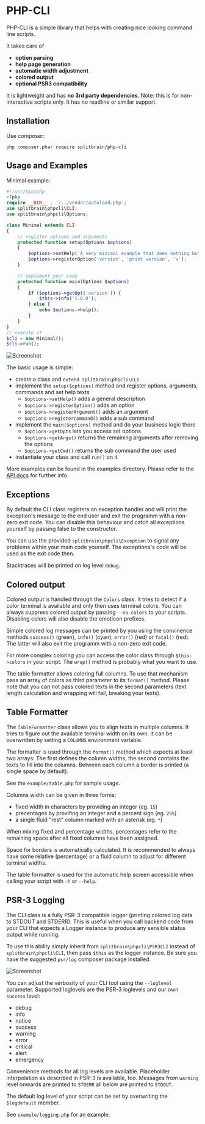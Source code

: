 # PHP-CLI

PHP-CLI is a simple library that helps with creating nice looking command line scripts.

It takes care of

- **option parsing**
- **help page generation**
- **automatic width adjustment**
- **colored output**
- **optional PSR3 compatibility**

It is lightweight and has **no 3rd party dependencies**. Note: this is for non-interactive scripts only. It has no readline or similar support.

## Installation

Use composer:

```php composer.phar require splitbrain/php-cli```

## Usage and Examples

Minimal example:

```php
#!/usr/bin/php
<?php
require __DIR__ . '/../vendor/autoload.php';
use splitbrain\phpcli\CLI;
use splitbrain\phpcli\Options;

class Minimal extends CLI
{
    // register options and arguments
    protected function setup(Options $options)
    {
        $options->setHelp('A very minimal example that does nothing but print a version');
        $options->registerOption('version', 'print version', 'v');
    }

    // implement your code
    protected function main(Options $options)
    {
        if ($options->getOpt('version')) {
            $this->info('1.0.0');
        } else {
            echo $options->help();
        }
    }
}
// execute it
$cli = new Minimal();
$cli->run();
```

![Screenshot](screenshot.png)


The basic usage is simple:

- create a class and ``extend splitbrain\phpcli\CLI``
- implement the ```setup($options)``` method and register options, arguments, commands and set help texts
    - ``$options->setHelp()`` adds a general description
    - ``$options->registerOption()`` adds an option
    - ``$options->registerArgument()`` adds an argument
    - ``$options->registerCommand()`` adds a sub command
- implement the ```main($options)``` method and do your business logic there
    - ``$options->getOpts`` lets you access set options
    - ``$options->getArgs()`` returns the remaining arguments after removing the options
    - ``$options->getCmd()`` returns the sub command the user used
- instantiate your class and call ```run()``` on it

More examples can be found in the examples directory. Please refer to the [API docs](https://splitbrain.github.io/php-cli/)
for further info.

## Exceptions

By default the CLI class registers an exception handler and will print the exception's message to the end user and
exit the programm with a non-zero exit code. You can disable this behaviour and catch all exceptions yourself by
passing false to the constructor.

You can use the provided ``splitbrain\phpcli\Exception`` to signal any problems within your main code yourself. The
exceptions's code will be used as the exit code then.

Stacktraces will be printed on log level `debug`. 

## Colored output

Colored output is handled through the ``Colors`` class. It tries to detect if a color terminal is available and only
then uses terminal colors. You can always suppress colored output by passing ``--no-colors`` to your scripts.
Disabling colors will also disable the emoticon prefixes.

Simple colored log messages can be printed by you using the convinence methods ``success()`` (green), ``info()`` (cyan),
``error()`` (red) or ``fatal()`` (red). The latter will also exit the programm with a non-zero exit code.

For more complex coloring you can access the color class through ``$this->colors`` in your script. The ``wrap()`` method
is probably what you want to use.

The table formatter allows coloring full columns. To use that mechanism pass an array of colors as third parameter to
its ``format()`` method. Please note that you can not pass colored texts in the second parameters (text length calculation
and wrapping will fail, breaking your texts).

## Table Formatter

The ``TableFormatter`` class allows you to align texts in multiple columns. It tries to figure out the available
terminal width on its own. It can be overwritten by setting a ``COLUMNS`` environment variable.

The formatter is used through the ``format()`` method which expects at least two arrays: The first defines the column
widths, the second contains the texts to fill into the columns. Between each column a border is printed (a single space
by default).

See the ``example/table.php`` for sample usage.

Columns width can be given in three forms:

- fixed width in characters by providing an integer (eg. ``15``)
- precentages by provifing an integer and a percent sign (eg. ``25%``)
- a single fluid "rest" column marked with an asterisk (eg. ``*``)

When mixing fixed and percentage widths, percentages refer to the remaining space after all fixed columns have been
assigned.

Space for borders is automatically calculated. It is recommended to always have some relative (percentage) or a fluid
column to adjust for different terminal widths.

The table formatter is used for the automatic help screen accessible when calling your script with ``-h`` or ``--help``.

## PSR-3 Logging

The CLI class is a fully PSR-3 compatible logger (printing colored log data to STDOUT and STDERR). This is useful when
you call backend code from your CLI that expects a Logger instance to produce any sensible status output while running.
 
To use this ability simply inherit from `splitbrain\phpcli\PSR3CLI` instead of `splitbrain\phpcli\CLI`, then pass `$this`
as the logger instance. Be sure you have the suggested `psr/log` composer package installed.

![Screenshot](screenshot2.png)

You can adjust the verbosity of your CLI tool using the `--loglevel` parameter. Supported loglevels are the PSR-3
loglevels and our own `success` level:

* debug
* info
* notice      
* success
* warning
* error
* critical
* alert
* emergency

Convenience methods for all log levels are available. Placeholder interpolation as described in PSR-3 is available, too.
Messages from `warning` level onwards are printed to `STDERR` all below are printed to `STDOUT`. 

The default log level of your script can be set by overwriting the `$logdefault` member.

See `example/logging.php` for an example.
